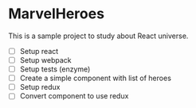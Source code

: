 # MarvelHeroes

This is a sample project to study about React universe.

- [ ] Setup react
- [ ] Setup webpack
- [ ] Setup tests (enzyme)
- [ ] Create a simple component with list of heroes
- [ ] Setup redux
- [ ] Convert component to use redux
